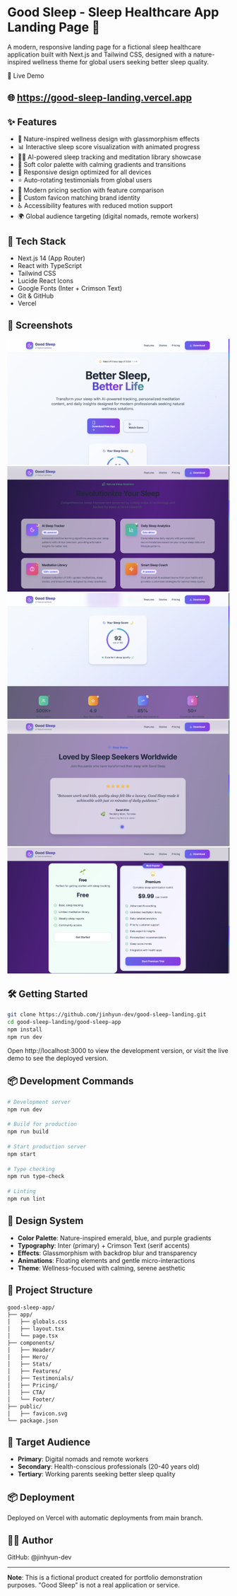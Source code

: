 # Good Sleep - Sleep Healthcare App Landing Page 🌙
A modern, responsive landing page for a fictional sleep healthcare application built with Next.js and Tailwind CSS, designed with a nature-inspired wellness theme for global users seeking better sleep quality.

🔗 Live Demo
## 🌐 https://good-sleep-landing.vercel.app

## ✨ Features
- 🌿 Nature-inspired wellness design with glassmorphism effects
- 📊 Interactive sleep score visualization with animated progress
- 🧘‍♀️ AI-powered sleep tracking and meditation library showcase
- 🎨 Soft color palette with calming gradients and transitions
- 📱 Responsive design optimized for all devices
- ⭐ Auto-rotating testimonials from global users
- 🎯 Modern pricing section with feature comparison
- 🌙 Custom favicon matching brand identity
- ♿ Accessibility features with reduced motion support
- 🌍 Global audience targeting (digital nomads, remote workers)

## 🚀 Tech Stack
- Next.js 14 (App Router)
- React with TypeScript
- Tailwind CSS
- Lucide React Icons
- Google Fonts (Inter + Crimson Text)
- Git & GitHub
- Vercel

## 📸 Screenshots
![Hero Section](image.png)
![Features Overview](image-1.png)
![Sleep Analytics](image-2.png)
![User Testimonials](image-3.png)
![Pricing Plans](image-4.png)

## 🛠️ Getting Started
```bash
git clone https://github.com/jinhyun-dev/good-sleep-landing.git
cd good-sleep-landing/good-sleep-app
npm install
npm run dev
```

Open http://localhost:3000 to view the development version, or visit the live demo to see the deployed version.

## 📦 Development Commands
```bash
# Development server
npm run dev

# Build for production
npm run build

# Start production server
npm start

# Type checking
npm run type-check

# Linting
npm run lint
```

## 🎨 Design System
- **Color Palette**: Nature-inspired emerald, blue, and purple gradients
- **Typography**: Inter (primary) + Crimson Text (serif accents)
- **Effects**: Glassmorphism with backdrop blur and transparency
- **Animations**: Floating elements and gentle micro-interactions
- **Theme**: Wellness-focused with calming, serene aesthetic

## 📁 Project Structure
```
good-sleep-app/
├── app/
│   ├── globals.css
│   ├── layout.tsx
│   └── page.tsx
├── components/
│   ├── Header/
│   ├── Hero/
│   ├── Stats/
│   ├── Features/
│   ├── Testimonials/
│   ├── Pricing/
│   ├── CTA/
│   └── Footer/
├── public/
│   ├── favicon.svg
└── package.json
```

## 🎯 Target Audience
- **Primary**: Digital nomads and remote workers
- **Secondary**: Health-conscious professionals (20-40 years old)
- **Tertiary**: Working parents seeking better sleep quality

## 📦 Deployment
Deployed on Vercel with automatic deployments from main branch.

## 🧑‍💻 Author
GitHub: @jinhyun-dev

---

**Note**: This is a fictional product created for portfolio demonstration purposes. "Good Sleep" is not a real application or service.